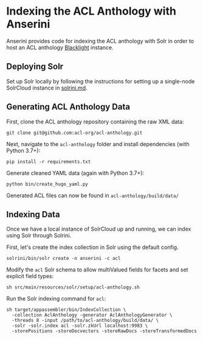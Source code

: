 # Indexing the ACL Anthology with Anserini

Anserini provides code for indexing the ACL anthology with Solr in order to host an ACL anthology [Blacklight](https://github.com/projectblacklight/blacklight) instance.

## Deploying Solr

Set up Solr locally by following the instructions for setting up a single-node SolrCloud instance in [solrini.md](solrini.md).

## Generating ACL Anthology Data

First, clone the ACL anthology repository containing the raw XML data:

```
git clone git@github.com:acl-org/acl-anthology.git
```
 
Next, navigate to the `acl-anthology` folder and install dependencies (with Python 3.7+):

```
pip install -r requirements.txt
```

Generate cleaned YAML data (again with Python 3.7+):

```
python bin/create_hugo_yaml.py
```

Generated ACL files can now be found in `acl-anthology/build/data/`

## Indexing Data

Once we have a local instance of SolrCloud up and running, we can index using Solr through Solrini.

First, let's create the index collection in Solr using the default config.

```
solrini/bin/solr create -n anserini -c acl
```

Modify the `acl` Solr schema to allow multiValued fields for facets and set explicit field types:

```
sh src/main/resources/solr/setup/acl-anthology.sh
```

Run the Solr indexing command for `acl`:

```
sh target/appassembler/bin/IndexCollection \
  -collection AclAnthology -generator AclAnthologyGenerator \
  -threads 8 -input /path/to/acl-anthology/build/data/ \
  -solr -solr.index acl -solr.zkUrl localhost:9983 \
  -storePositions -storeDocvectors -storeRawDocs -storeTransformedDocs
```
